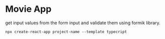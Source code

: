 # Movie App

get input values from the form input and validate them using formik library.

```
npx create-react-app project-name --template typecript
```
